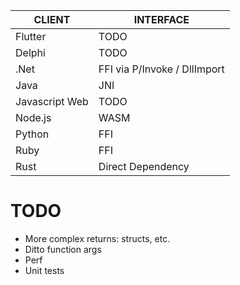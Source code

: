 | CLIENT | INTERFACE |
|---|---|
| Flutter | TODO |
| Delphi | TODO |
| .Net | FFI via P/Invoke / DllImport |
| Java | JNI |
| Javascript Web | TODO |
| Node.js | WASM |
| Python | FFI |
| Ruby | FFI |
| Rust | Direct Dependency |


# TODO
* More complex returns:  structs, etc.
* Ditto function args
* Perf
* Unit tests
